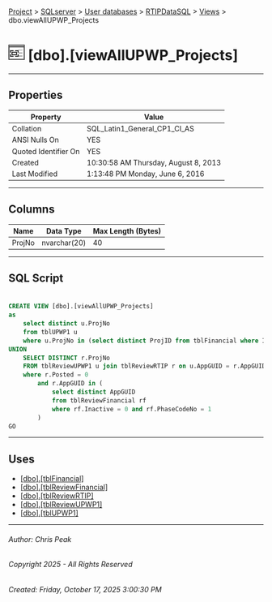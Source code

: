 #### 

[Project](../../../../index.md) > [SQLserver](../../../index.md) > [User databases](../../index.md) > [RTIPDataSQL](../index.md) > [Views](Views.md) > dbo.viewAllUPWP_Projects

# ![Views](../../../../Images/View32.png) [dbo].[viewAllUPWP_Projects]

---

## <a name="#properties"></a>Properties

| Property | Value |
|---|---|
| Collation | SQL_Latin1_General_CP1_CI_AS |
| ANSI Nulls On | YES |
| Quoted Identifier On | YES |
| Created | 10:30:58 AM Thursday, August 8, 2013 |
| Last Modified | 1:13:48 PM Monday, June 6, 2016 |


---

## <a name="#columns"></a>Columns

| Name | Data Type | Max Length (Bytes) |
|---|---|---|
| ProjNo | nvarchar(20) | 40 |


---

## <a name="#sqlscript"></a>SQL Script

```sql

CREATE VIEW [dbo].[viewAllUPWP_Projects]
as
	select distinct u.ProjNo
	from tblUPWP1 u
	where u.ProjNo in (select distinct ProjID from tblFinancial where Inactive = 0 and PhaseCodeNo = 1)
UNION
	SELECT DISTINCT r.ProjNo
	FROM tblReviewUPWP1 u join tblReviewRTIP r on u.AppGUID = r.AppGUID
	where r.Posted = 0
		and r.AppGUID in (
			select distinct AppGUID
			from tblReviewFinancial rf 
			where rf.Inactive = 0 and rf.PhaseCodeNo = 1
		)
GO

```


---

## <a name="#uses"></a>Uses

* [[dbo].[tblFinancial]](../Tables/dbo_tblFinancial.md)
* [[dbo].[tblReviewFinancial]](../Tables/dbo_tblReviewFinancial.md)
* [[dbo].[tblReviewRTIP]](../Tables/dbo_tblReviewRTIP.md)
* [[dbo].[tblReviewUPWP1]](../Tables/dbo_tblReviewUPWP1.md)
* [[dbo].[tblUPWP1]](../Tables/dbo_tblUPWP1.md)


---

###### Author:  Chris Peak

###### Copyright 2025 - All Rights Reserved

###### Created: Friday, October 17, 2025 3:00:30 PM

